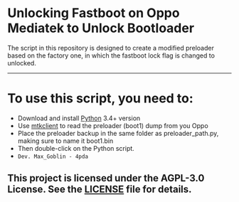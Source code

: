 # Unlocking Fastboot on Oppo Mediatek to Unlock Bootloader
The script in this repository is designed to create a modified preloader based on the factory one, in which the fastboot lock flag is changed to unlocked.

---
# To use this script, you need to:
* Download and install [Python](https://www.python.org/downloads) 3.4+ version 
* Use [mtkclient](https://github.com/bkerler/mtkclient) to read the preloader (boot1) dump from you Oppo
* Place the preloader backup in the same folder as preloader_path.py, making sure to name it boot1.bin
* Then double-click on the Python script.
* ```Dev. Max_Goblin - 4pda```






## This project is licensed under the AGPL-3.0 License. See the [LICENSE](LICENSE) file for details.
